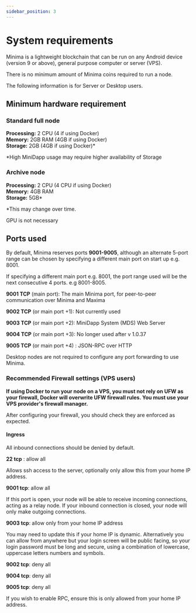 ```yaml
---
sidebar_position: 3
---
```


# System requirements

Minima is a lightweight blockchain that can be run on any Android device (version 9 or above), general purpose computer or server (VPS).

There is no minimum amount of Minima coins required to run a node.

The following information is for Server or Desktop users.

## Minimum hardware requirement

### Standard full node

**Processing:** 2 CPU (4 if using Docker) <br/>
**Memory:** 2GB RAM (4GB if using Docker) <br/>
**Storage:** 2GB (4GB if using Docker)*

*High MiniDapp usage may require higher availability of Storage


### Archive node

**Processing:** 2 CPU (4 CPU if using Docker) <br/>
**Memory:** 4GB RAM <br/>
**Storage:** 5GB*

*This may change over time.

GPU is not necessary

## Ports used
By default, Minima reserves ports **9001-9005**, although an alternate 5-port range can be chosen by specifying a different main port on start up e.g. 8001.

If specifying a different main port e.g. 8001, the port range used will be the next consecutive 4 ports. e.g 8001-8005.

**9001 TCP** (main port): The main Minima port, for peer-to-peer communication over Minima and Maxima

**9002 TCP** (or main port +1): Not currently used

**9003 TCP** (or main port +2): MiniDapp System (MDS) Web Server

**9004 TCP** (or main port +3): No longer used after v 1.0.37

**9005 TCP** (or main port +4) : JSON-RPC over HTTP

Desktop nodes are not required to configure any port forwarding to use Minima.


### Recommended Firewall settings (VPS users)

**If using Docker to run your node on a VPS, you must not rely on UFW as your firewall, Docker will overwrite UFW firewall rules. You must use your VPS provider's firewall manager.**

After configuring your firewall, you should check they are enforced as expected. 

#### Ingress

All inbound connections should be denied by default.

**22 tcp** : allow all 

Allows ssh access to the server, optionally only allow this from your home IP address.

**9001 tcp**: allow all 

If this port is open, your node will be able to receive incoming connections, acting as a relay node. 
If your inbound connection is closed, your node will only make outgoing connections.

**9003 tcp**: allow only from your home IP address 

You may need to update this if your home IP is dynamic. Alternatively you can allow from anywhere but your login screen will be public facing, so your login password must be long and secure, using a combination of lowercase, uppercase letters numbers and symbols.

**9002 tcp**: deny all

**9004 tcp**: deny all 

**9005 tcp**: deny all 

If you wish to enable RPC, ensure this is only allowed from your home IP address.

<!-- 
<details>
<summary> UFW setup - NOT FOR DOCKER USERS </summary>

Assuming a new server with nothing else installed and that Minima will be installed on the default ports 9001-9005:

As a user with sudo privileges:

1. Install Uncomplicated Firewall (ufw)

```
sudo apt install ufw
```

2. Run the following commands individually:

This will disable the firewall, deny incoming connections, accept outgoing connections and allow incoming connections from ports 9001-9004 (the default Minima ports)

```
sudo ufw disable
```
```
sudo ufw default deny incoming
```
```
sudo ufw default allow outgoing
```
```
sudo ufw allow ssh
```

3. Allow inbound connections to 9001 from anywhere
```
sudo ufw allow in 9001
```

4. Allow inbound connections to your MiniDapp system only from your home IP address (replace xx.xx.xx.xx with your home ip)
*Note that most home IP addresses are not fixed and if your router is reset, this IP address can change, so you may have to redo this rule at a later date.*

You can find your home IP address by going to [ipchicken](https://ipchicken.com/) when connected to your home wifi network.

```
sudo ufw allow from xx.xx.xx.xx to any port 9003
```
```
sudo ufw allow from xx.xx.xx.xx to any port 9004
```


or to allow connections to your MiniDapp system from anywhere. **This will expose your login screen publicly.**

```
sudo ufw allow in 9003
```
```
sudo ufw allow in 9004
```

5. Enable the firewall
```
sudo ufw enable
```
```
y
```

**MAKE SURE YOU HAVE NOT SKIPPED THE `ufw allow ssh` STEP, OR YOU WILL BE LOCKED OUT OF YOUR SERVER!**

:::warning custom ports
If you install Minima on custom ports, ensure the correct ports are open/closed.
:::

For more information about ufw, see [here.](https://wiki.debian.org/Uncomplicated%20Firewall%20%28ufw%29)

</details> -->